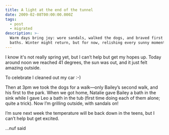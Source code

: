 ```yaml
---
title: A light at the end of the tunnel
date: 2009-02-08T00:00:00.000Z
tags:
  - post
  - migrated
description: >-
  Warm days bring joy: wore sandals, walked the dogs, and braved first solo
  baths. Winter might return, but for now, relishing every sunny moment!
---
```


I know it's not really spring yet, but I can’t help but get my hopes up.
Today around noon we reached 41 degrees, the sun was out, and it just felt amazing outside.

To celebrate I cleaned out my car :-)

Then at 3pm we took the dogs for a walk—only Bailey’s second walk, and his first to the park. When we got home, Natalie gave Bailey a bath in the sink while I gave Leo a bath in the tub (first time doing each of them alone; quite a trick). Now I’m grilling outside, with sandals on!

I’m sure next week the temperature will be back down in the teens, but I can’t help but get excited.

…nuf said
